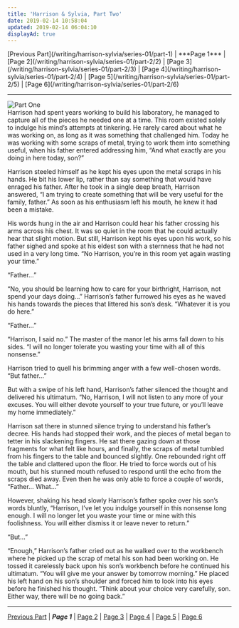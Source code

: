 ```yaml
---
title: 'Harrison & Sylvia, Part Two'
date: 2019-02-14 10:58:04
updated: 2019-02-14 06:04:10
displayAd: true
---
```

<p class="center">[Previous Part](/writing/harrison-sylvia/series-01/part-1) | <span class="current-page">***Page 1***</span> | [Page 2](/writing/harrison-sylvia/series-01/part-2/2) | [Page 3](/writing/harrison-sylvia/series-01/part-2/3) | [Page 4](/writing/harrison-sylvia/series-01/part-2/4) | [Page 5](/writing/harrison-sylvia/series-01/part-2/5) | [Page 6](/writing/harrison-sylvia/series-01/part-2/6) </p><hr class="clear-both center-fade"/><div class="embedded-image-left"><img src="/writing/harrison-sylvia/series-01/part-2/hs102.jpg" alt="Part One" style="max-height: 275px;"/></div>Harrison had spent years working to build his laboratory, he managed to capture all of the pieces he needed one at a time.  This room existed solely to indulge his mind’s attempts at tinkering.  He rarely cared about what he was working on, as long as it was something that challenged him.  Today he was working with some scraps of metal, trying to work them into something useful, when his father entered addressing him, “And what exactly are you doing in here today, son?”

Harrison steeled himself as he kept his eyes upon the metal scraps in his hands.  He bit his lower lip, rather than say something that would have enraged his father.  After he took in a single deep breath, Harrison answered, “I am trying to create something that will be very useful for the family, father.”  As soon as his enthusiasm left his mouth, he knew it had been a mistake.

His words hung in the air and Harrison could hear his father crossing his arms across his chest.  It was so quiet in the room that he could actually hear that slight motion.  But still, Harrison kept his eyes upon his work, so his father sighed and spoke at his eldest son with a sternness that he had not used in a very long time. “No Harrison, you’re in this room yet again wasting your time.”

“Father…”

“No, you should be learning how to care for your birthright, Harrison, not spend your days doing…”  Harrison’s father furrowed his eyes as he waved his hands towards the pieces that littered his son’s desk.  “Whatever it is you do here.”

“Father…”

“Harrison, I said no.”  The master of the manor let his arms fall down to his sides.  “I will no longer tolerate you wasting your time with all of this nonsense.”

Harrison tried to quell his brimming anger with a few well-chosen words.  “But father…”

But with a swipe of his left hand, Harrison’s father silenced the thought and delivered his ultimatum.  “No, Harrison, I will not listen to any more of your excuses.  You will either devote yourself to your true future, or you’ll leave my home immediately.”

Harrison sat there in stunned silence trying to understand his father’s decree.  His hands had stopped their work, and the pieces of metal began to tetter in his slackening fingers.  He sat there gazing down at those fragments for what felt like hours, and finally, the scraps of metal tumbled from his fingers to the table and bounced slightly.  One rebounded right off the table and clattered upon the floor.  He tried to force words out of his mouth, but his stunned mouth refused to respond until the echo from the scraps died away.  Even then he was only able to force a couple of words, “Father… What…”

However, shaking his head slowly Harrison’s father spoke over his son’s words bluntly, “Harrison, I’ve let you indulge yourself in this nonsense long enough.  I will no longer let you waste your time or mine with this foolishness.  You will either dismiss it or leave never to return.”

“But…”

“Enough,” Harrison’s father cried out as he walked over to the workbench where he picked up the scrap of metal his son had been working on.  He tossed it carelessly back upon his son’s workbench before he continued his ultimatum.  “You will give me your answer by tomorrow morning.”  He placed his left hand on his son’s shoulder and forced him to look into his eyes before he finished his thought.  “Think about your choice very carefully, son. Either way, there will be no going back.”<hr class="clear-both center-fade"/><p class="center"> [Previous Part](/writing/harrison-sylvia/series-01/part-1) | <span class="current-page">***Page 1***</span> | [Page 2](/writing/harrison-sylvia/series-01/part-2/2) | [Page 3](/writing/harrison-sylvia/series-01/part-2/3) | [Page 4](/writing/harrison-sylvia/series-01/part-2/4) | [Page 5](/writing/harrison-sylvia/series-01/part-2/5) | [Page 6](/writing/harrison-sylvia/series-01/part-2/6) </p>